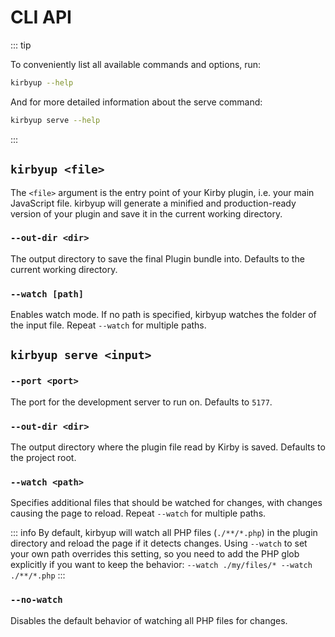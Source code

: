 # CLI API

::: tip

To conveniently list all available commands and options, run:

```bash
kirbyup --help
```

And for more detailed information about the serve command:

```bash
kirbyup serve --help
```

:::

## `kirbyup <file>`

The `<file>` argument is the entry point of your Kirby plugin, i.e. your main JavaScript file. kirbyup will generate a minified and production-ready version of your plugin and save it in the current working directory.

### `--out-dir <dir>`

The output directory to save the final Plugin bundle into. Defaults to the current working directory.

### `--watch [path]`

Enables watch mode. If no path is specified, kirbyup watches the folder of the input file. Repeat `--watch` for multiple paths.

## `kirbyup serve <input>`

### `--port <port>`

The port for the development server to run on. Defaults to `5177`.

### `--out-dir <dir>`

The output directory where the plugin file read by Kirby is saved. Defaults to the project root.

### `--watch <path>`

Specifies additional files that should be watched for changes, with changes causing the page to reload. Repeat `--watch` for multiple paths.

::: info
By default, kirbyup will watch all PHP files (`./**/*.php`) in the plugin directory and reload the page if it detects changes. Using `--watch` to set your own path overrides this setting, so you need to add the PHP glob explicitly if you want to keep the behavior: `--watch ./my/files/* --watch ./**/*.php`
:::

### `--no-watch`

Disables the default behavior of watching all PHP files for changes.
